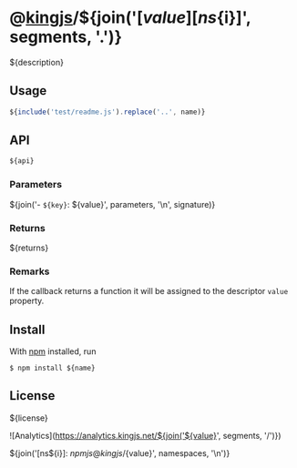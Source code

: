# @[kingjs][@kingjs]/${join('[${value}][ns${i}]', segments, '.')}
${description}
## Usage
```js
${include('test/readme.js').replace('..', name)}
```
## API
```ts
${api}
```
### Parameters
${join('- `${key}`: ${value}', parameters, '\n', signature)}
### Returns
${returns}
### Remarks
If the callback returns a function it will be assigned to the descriptor `value` property.
## Install
With [npm](https://npmjs.org/) installed, run
```
$ npm install ${name}
```
## License
${license}

![Analytics](https://analytics.kingjs.net/${join('${value}', segments, '/')})

[@kingjs]: ${npmjs}kingjs
${join('[ns${i}]: ${npmjs}@kingjs/${value}', namespaces, '\n')}
